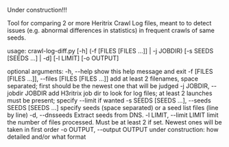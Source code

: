 Under construction!!!

Tool for comparing 2 or more Heritrix Crawl Log files, meant to to detect issues (e.g. abnormal differences in statistics) in frequent crawls of same seeds.

usage: crawl-log-diff.py [-h] (-f [FILES [FILES ...]] | -j JOBDIR)
                         [-s SEEDS [SEEDS ...] | -d] [-l LIMIT] [-o OUTPUT]

optional arguments:
  -h, --help            show this help message and exit
  -f [FILES [FILES ...]], --files [FILES [FILES ...]]
                        add at least 2 filenames, space separated; first
                        should be the newest one that will be judged
  -j JOBDIR, --jobdir JOBDIR
                        add H3ritrix job dir to look for log files; at least 2
                        launches must be present; specify --limit if wanted
  -s SEEDS [SEEDS ...], --seeds SEEDS [SEEDS ...]
                        specify seeds (space separated) or a seed list files
                        (line by line)
  -d, --dnsseeds        Extract seeds from DNS.
  -l LIMIT, --limit LIMIT
                        limit the number of files processed. Must be at least
                        2 if set. Newest ones will be taken in first order
  -o OUTPUT, --output OUTPUT
                        under construction: how detailed and/or what format



